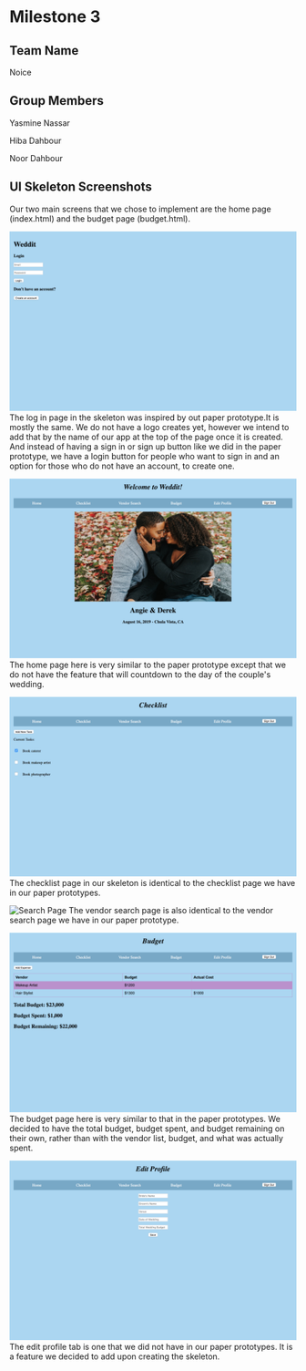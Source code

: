 # Milestone 3

## Team Name
Noice

## Group Members
Yasmine Nassar

Hiba Dahbour

Noor Dahbour

 

## UI Skeleton Screenshots
Our two main screens that we chose to implement are the home page (index.html)
and the budget page (budget.html).

![Login Page](static_files/pics/milestone3/login.png)
The log in page in the skeleton was inspired by out paper prototype.It is mostly the same. We do not have a logo creates yet, however we intend to add that by the name of our app at the top of the page once it is created. And instead of having a sign in or sign up button like we did in the paper prototype, we have a login button for people who want to sign in and an option for those who do not have an account, to create one. 

![Home Page](static_files/pics/milestone3/home.png)
The home page here is very similar to the paper prototype except that we do not have the feature that will countdown to the day of the couple's wedding.

![Checklist Page](static_files/pics/milestone3/checklist.png)
The checklist page in our skeleton is identical to the checklist page we have in our paper prototypes.

![Search Page](static_files/pics/milestone3/search.png)
The vendor search page is also identical to the vendor search page we have in our paper prototype.

![Budget Page](static_files/pics/milestone3/budget.png)
The budget page here is very similar to that in the paper prototypes. We decided to have the total budget, budget spent, and budget remaining on their own, rather than with the vendor list, budget, and what was actually spent.

![Profile Page](static_files/pics/milestone3/profile.png)
The edit profile tab is one that we did not have in our paper prototypes. It is a feature we decided to add upon creating the skeleton. 
